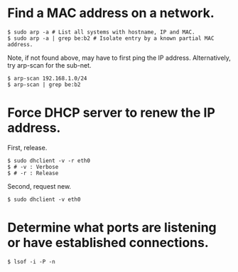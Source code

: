 # Find a MAC address on a network.

```shell
$ sudo arp -a # List all systems with hostname, IP and MAC.
$ sudo arp -a | grep be:b2 # Isolate entry by a known partial MAC address.
```
Note, if not found above, may have to first ping the IP address.  Alternatively, try arp-scan for the sub-net.

```shell
$ arp-scan 192.168.1.0/24
$ arp-scan | grep be:b2
```

# Force DHCP server to renew the IP address.
First, release.
```shell
$ sudo dhclient -v -r eth0
$ # -v : Verbose
$ # -r : Release
```
Second, request new.
```shell
$ sudo dhclient -v eth0
```

# Determine what ports are listening or have established connections.
```shell
$ lsof -i -P -n
```
